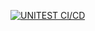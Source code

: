 [![UNITEST CI/CD](https://github.com/Delyc/lendsqr-fe-test/actions/workflows/unitest.yml/badge.svg)](https://github.com/Delyc/lendsqr-fe-test/actions/workflows/unitest.yml)

